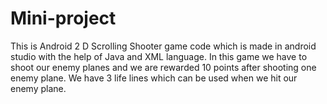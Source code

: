 # Mini-project
This is Android 2 D Scrolling Shooter game code
which is made in android studio with the help 
of Java and XML language.
In this game we have to shoot our enemy planes
and we are rewarded 10 points after shooting 
one enemy plane. We have 3 life lines which can
be used when we hit our enemy plane.
